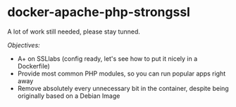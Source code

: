 # docker-apache-php-strongssl

A lot of work still needed, please stay tunned.

*Objectives:*
- A+ on SSLlabs (config ready, let's see how to put it nicely in a Dockerfile)
- Provide most common PHP modules, so you can run popular apps right away
- Remove absolutely every unnecessary bit in the container, despite being originally based on a Debian Image
